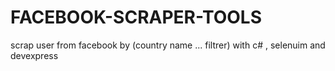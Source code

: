 # FACEBOOK-SCRAPER-TOOLS
scrap user from facebook by (country name ... filtrer) with c# , selenuim and devexpress

